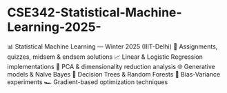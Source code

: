 # CSE342-Statistical-Machine-Learning-2025-
📊 Statistical Machine Learning — Winter 2025 (IIIT-Delhi)  📝 Assignments, quizzes, midsem &amp; endsem solutions  📈 Linear &amp; Logistic Regression implementations  🧩 PCA &amp; dimensionality reduction analysis  🌐 Generative models &amp; Naïve Bayes  🌳 Decision Trees &amp; Random Forests  🎯 Bias-Variance experiments  🏎 Gradient-based optimization techniques
